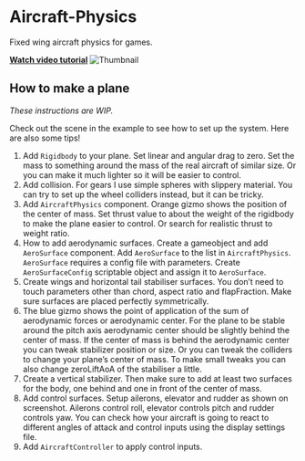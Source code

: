 # Aircraft-Physics
Fixed wing aircraft physics for games.

[__Watch video tutorial__](https://youtu.be/p3jDJ9FtTyM)
![Thumbnail](https://i.imgur.com/Xx7fCtX.png "Video thumbnail")

## How to make a plane
*These instructions are WIP.*

Check out the scene in the example to see how to set up the system. Here are also some tips!

1. Add `Rigidbody` to your plane. Set linear and angular drag to zero. Set the mass to something around the mass of the real aircraft of similar size. 
Or you can make it much lighter so it will be easier to control. 
2. Add collision. For gears I use simple spheres with slippery material. You can try to set up the wheel colliders instead, but it can be tricky. 
3. Add `AircraftPhysics` component. Orange gizmo shows the position of the center of mass. Set thrust value to about the weight of the rigidbody to make the plane easier to control. Or search for realistic thrust to weight ratio. 
4. How to add aerodynamic surfaces. Create a gameobject and add `AeroSurface` component. Add `AeroSurface` to the list in `AircraftPhysics`. `AeroSurface` requires a config file with parameters. Create `AeroSurfaceConfig` scriptable object and assign it to `AeroSurface`. 
5. Create wings and horizontal tail stabiliser surfaces. You don’t need to touch parameters other than chord, aspect ratio and flapFraction. Make sure surfaces are placed perfectly symmetrically. 
6. The blue gizmo shows the point of application of the sum of aerodynamic forces or aerodynamic center. For the plane to be stable around the pitch axis aerodynamic center should be slightly behind the center of mass. If the center of mass is behind the aerodynamic center you can tweak stabilizer position or size. Or you can tweak the colliders to change your plane’s center of mass. To make small tweaks you can also change zeroLiftAoA of the stabiliser a little.
7. Create a vertical stabilizer. Then make sure to add at least two surfaces for the body, one behind and one in front of the center of mass.
8. Add control surfaces. Setup ailerons, elevator and rudder as shown on screenshot. Ailerons control roll, elevator controls pitch and rudder controls yaw. You can check how your aircraft is going to react to different angles of attack and control inputs using the display settings file.
9. Add `AircraftController` to apply control inputs.


